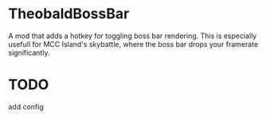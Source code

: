 # TheobaldBossBar
 A mod that adds a hotkey for toggling boss bar rendering. This is especially usefull for MCC Island's skybattle, where the boss bar drops your framerate significantly.
 
# TODO
add config
